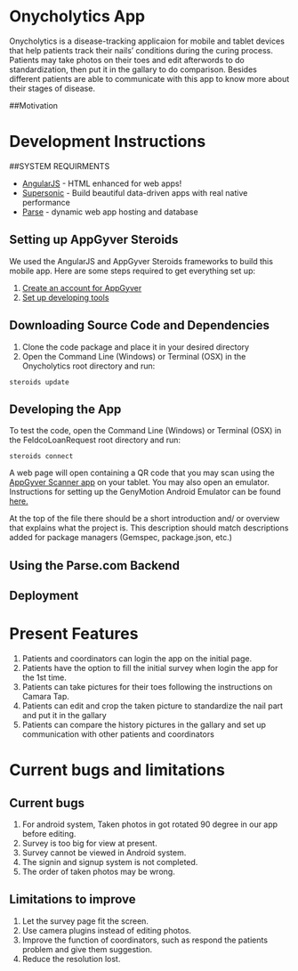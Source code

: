 # Onycholytics App

Onycholytics is a disease-tracking applicaion for mobile and tablet devices that help patients track their nails’ conditions during the curing process. Patients may take photos on their toes and edit afterwords to do standardization, then put it in the gallary to do comparison. Besides different patients are able to communicate with this app to know more about their stages of disease.

##Motivation

# Development Instructions
##SYSTEM REQUIRMENTS
- [AngularJS](https://angularjs.org/) - HTML enhanced for web apps!
- [Supersonic](http://www.appgyver.com/supersonic/ui) - Build beautiful data-driven apps with real native performance
- [Parse](https://parse.com/) - dynamic web app hosting and database

## Setting up AppGyver Steroids

We used the AngularJS and AppGyver Steroids frameworks to build this mobile app. Here are some steps required to get everything set up:

1. [Create an account for AppGyver](http://www.appgyver.com/steroids_sign_up)
2. [Set up developing tools](https://academy.appgyver.com/installwizard/steps#/home) 

## Downloading Source Code and Dependencies

1. Clone the code package and place it in your desired directory
2. Open the Command Line (Windows) or Terminal (OSX) in the Onycholytics root directory and run:

```
steroids update
```

## Developing the App

To test the code, open the Command Line (Windows) or Terminal (OSX) in the FeldcoLoanRequest root directory and run:
```
steroids connect
```
A web page will open containing a QR code that you may scan using the [AppGyver Scanner app](https://play.google.com/store/apps/details?id=com.appgyver.freshandroid&hl=en) on your tablet. You may also open an emulator. Instructions for setting up the GenyMotion Android Emulator can be found [here.](http://docs.appgyver.com/tooling/cli/emulators/genymotion/)

At the top of the file there should be a short introduction and/ or overview that explains what the project is. This description should match descriptions added for package managers (Gemspec, package.json, etc.)

## Using the Parse.com Backend

## Deployment

# Present Features
1. Patients and coordinators can login the app on the initial page.
2. Patients have the option to fill the initial survey when login the app for the 1st time.
3. Patients can take pictures for their toes following the instructions on Camara Tap.
4. Patients can edit and crop the taken picture to standardize the nail part and put it in the gallary
5. Patients can compare the history pictures in the gallary and set up communication with other patients and coordinators


# Current bugs and limitations
## Current bugs
1. For android system, Taken photos in got rotated 90 degree in our app before editing.
2. Survey is too big for view at present.
3. Survey cannot be viewed in Android system.
4. The signin and signup system is not completed.
5. The order of taken photos may be wrong.

## Limitations to improve
1. Let the survey page fit the screen.
2. Use camera plugins instead of editing photos.
3. Improve the function of coordinators, such as respond the patients problem and give them suggestion.
4. Reduce the resolution lost.

